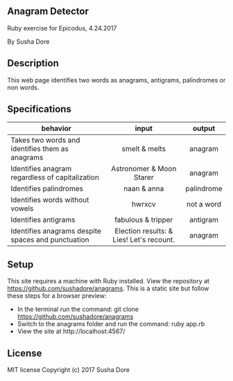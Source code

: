 ## Anagram Detector
Ruby exercise for Epicodus, 4.24.2017

By Susha Dore
## Description
This web page identifies two words as anagrams, antigrams, palindromes or non words.
## Specifications
| behavior |  input   |  output |
|----------|:--------:|:--------:
|Takes two words and identifies them as anagrams|smelt & melts|anagram|
|Identifies anagram regardless of capitalization|Astronomer & Moon Starer|anagram|
|Identifies palindromes|naan & anna|palindrome|
|Identifies words without vowels|hwrxcv|not a word|
|Identifies antigrams|fabulous & tripper|antigram|
|Identifies anagrams despite spaces and punctuation|Election results: & Lies! Let's recount.|anagram|
## Setup
This site requires a machine with Ruby installed. View the repository at https://github.com/sushadore/anagrams. This is a static site but follow these steps for a browser preview:
* In the terminal run the command: git clone https://github.com/sushadore/anagrams
* Switch to the anagrams folder and run the command: ruby app.rb
* View the site at http://localhost:4567/
## License
MIT license
Copyright (c) 2017 Susha Dore
